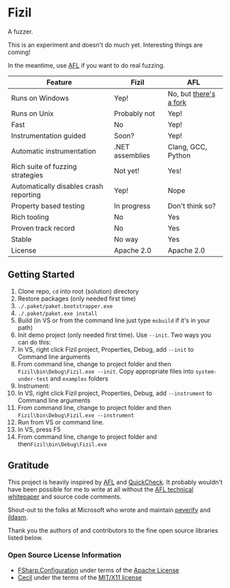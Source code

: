 # Fizil
A fuzzer. 

This is an experiment and doesn't do much yet. Interesting things are coming!

In the meantime, use [AFL](http://lcamtuf.coredump.cx/afl/) if you want to do real fuzzing.

| Feature                                | Fizil           | AFL                |
|----------------------------------------|-----------------|--------------------|
| Runs on Windows                        | Yep!            | No, but [there's a fork](https://github.com/ivanfratric/winafl) |
| Runs on Unix                           | Probably not    | Yep!               |
| Fast                                   | No              | Yep!               |
| Instrumentation guided                 | Soon?           | Yep!               |
| Automatic instrumentation              | .NET assemblies | Clang, GCC, Python |
| Rich suite of fuzzing strategies       | Not yet!        | Yes!               |
| Automatically disables crash reporting | Yep!            | Nope               |
| Property based testing                 | In progress     | Don't think so?    |
| Rich tooling                           | No              | Yes                |
| Proven track record                    | No              | Yes                |
| Stable                                 | No way          | Yes                |
| License                                | Apache 2.0      | Apache 2.0         |

## Getting Started
1. Clone repo, `cd` into root (solution) directory
2. Restore packages (only needed first time)
  1. `./.paket/paket.bootstrapper.exe` 
  2. `./.paket/paket.exe install`
3. Build (in VS or from the command line just type `msbuild` if it's in your path)
4. Init demo project (only needed first time). Use `--init`. Two ways you can do this:
  1. In VS, right click Fizil project, Properties, Debug, add `--init` to Command line arguments
  2. From command line, change to project folder and then `Fizil\bin\Debug\Fizil.exe --init`. Copy appropriate files into `system-under-test` and `examples` folders
5. Instrument: 
  1. In VS, right click Fizil project, Properties, Debug, add `--instrument` to Command line arguments
  2. From command line, change to project folder and then `Fizil\bin\Debug\Fizil.exe --instrument`
6. Run from VS or command line.
  1. In VS, press F5
  2. From command line, change to project folder and then`Fizil\bin\Debug\Fizil.exe`

## Gratitude

This project is heavily inspired by [AFL](http://lcamtuf.coredump.cx/afl/) and [QuickCheck](http://www.cse.chalmers.se/~rjmh/QuickCheck/manual.html).
It probably wouldn't have been possible for me to write at all without the [AFL technical whitepaper](http://lcamtuf.coredump.cx/afl/technical_details.txt) and source code comments.

Shout-out to the folks at Microsoft who wrote and maintain [peverify](https://msdn.microsoft.com/en-us/library/62bwd2yd.aspx) and [ildasm](https://msdn.microsoft.com/en-us/library/f7dy01k1.aspx).

Thank you the authors of and contributors to the fine open source libraries listed below.

### Open Source License Information
* [FSharp.Configuration](http://fsprojects.github.io/FSharp.Configuration/) under terms of the [Apache License](https://github.com/fsprojects/FSharp.Configuration/blob/master/LICENSE.txt)
* [Cecil](https://github.com/jbevain/cecil) under the terms of the [MIT/X11 license](https://github.com/jbevain/cecil/blob/master/LICENSE.txt)